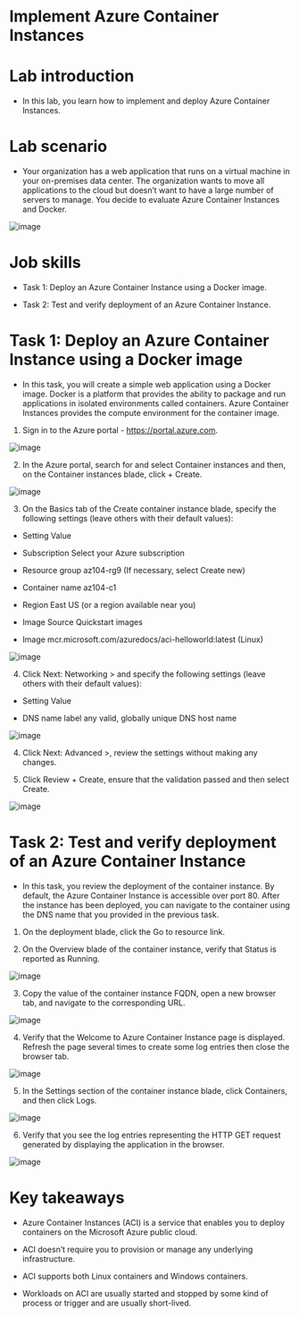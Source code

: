 # Implement Azure Container Instances

# Lab introduction

- In this lab, you learn how to implement and deploy Azure Container Instances.

# Lab scenario

- Your organization has a web application that runs on a virtual machine in your on-premises data center. The organization wants to move all applications to the cloud but doesn’t want to have a large number of servers to manage. You decide to evaluate Azure Container Instances and Docker.

![image](https://github.com/ankitnewjobs/Azure-Practices-Examples/assets/154872782/2bf715b2-231b-4c7b-8a18-2197b2821840)

# Job skills

- Task 1: Deploy an Azure Container Instance using a Docker image.

- Task 2: Test and verify deployment of an Azure Container Instance.

# Task 1: Deploy an Azure Container Instance using a Docker image

- In this task, you will create a simple web application using a Docker image. Docker is a platform that provides the ability to package and run applications in isolated environments called containers. Azure Container Instances provides the compute environment for the container image.

1. Sign in to the Azure portal - https://portal.azure.com.

![image](https://github.com/ankitnewjobs/Azure-Practices-Examples/assets/154872782/4e8b86c1-6852-4751-8ec7-5a8d13fef69c)

2. In the Azure portal, search for and select Container instances and then, on the Container instances blade, click + Create.

![image](https://github.com/ankitnewjobs/Azure-Practices-Examples/assets/154872782/c2e13222-6e16-4e59-b812-15ecf511284a)

3. On the Basics tab of the Create container instance blade, specify the following settings (leave others with their default values):

- Setting	Value

- Subscription	Select your Azure subscription

- Resource group	az104-rg9 (If necessary, select Create new)

- Container name	az104-c1

- Region	East US (or a region available near you)

- Image Source	Quickstart images

- Image	mcr.microsoft.com/azuredocs/aci-helloworld:latest (Linux)

![image](https://github.com/ankitnewjobs/Azure-Practices-Examples/assets/154872782/a1d422d3-f514-49e3-8052-3f381ac528fc)

4. Click Next: Networking > and specify the following settings (leave others with their default values):

- Setting	Value

- DNS name label	any valid, globally unique DNS host name

![image](https://github.com/ankitnewjobs/Azure-Practices-Examples/assets/154872782/61b67d08-4d7c-4927-b7a1-9839a06f0f09)

4. Click Next: Advanced >, review the settings without making any changes.

5. Click Review + Create, ensure that the validation passed and then select Create.

![image](https://github.com/ankitnewjobs/Azure-Practices-Examples/assets/154872782/4e08a7ad-67e4-4349-99b3-4f3673456356)

# Task 2: Test and verify deployment of an Azure Container Instance

- In this task, you review the deployment of the container instance. By default, the Azure Container Instance is accessible over port 80. After the instance has been deployed, you can navigate to the container using the DNS name that you provided in the previous task.

1. On the deployment blade, click the Go to resource link.

2. On the Overview blade of the container instance, verify that Status is reported as Running.

![image](https://github.com/ankitnewjobs/Azure-Practices-Examples/assets/154872782/3edcdf7a-78b1-45fe-b4a4-af0ab9509c3a)

3. Copy the value of the container instance FQDN, open a new browser tab, and navigate to the corresponding URL.

![image](https://github.com/ankitnewjobs/Azure-Practices-Examples/assets/154872782/b69ef9ed-6dd2-44dd-993d-8158e39f72bc)

4. Verify that the Welcome to Azure Container Instance page is displayed. Refresh the page several times to create some log entries then close the browser tab.

![image](https://github.com/ankitnewjobs/Azure-Practices-Examples/assets/154872782/7ad0b66b-1ed1-4dfb-8550-fa52e732dac1)

5. In the Settings section of the container instance blade, click Containers, and then click Logs.

![image](https://github.com/ankitnewjobs/Azure-Practices-Examples/assets/154872782/96f3b2ff-37b9-49d5-805e-22371b383e04)

6. Verify that you see the log entries representing the HTTP GET request generated by displaying the application in the browser.

![image](https://github.com/ankitnewjobs/Azure-Practices-Examples/assets/154872782/2b24feac-51d9-4195-8335-617a8fab7059)

# Key takeaways

- Azure Container Instances (ACI) is a service that enables you to deploy containers on the Microsoft Azure public cloud.

- ACI doesn’t require you to provision or manage any underlying infrastructure.

- ACI supports both Linux containers and Windows containers.

- Workloads on ACI are usually started and stopped by some kind of process or trigger and are usually short-lived.
